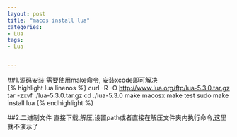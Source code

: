 ```yaml
---
layout: post
title: "macos install lua"
categories:
- Lua
tags:
- Lua


---
```

##1.源码安装
需要使用make命令, 安装xcode即可解决  
{% highlight lua linenos %}
curl -R -O http://www.lua.org/ftp/lua-5.3.0.tar.gz
tar -zxvf ./lua-5.3.0.tar.gz
cd ./lua-5.3.0
make macosx
make test
sudo make install
lua
{% endhighlight %}

##2.二进制文件
直接下载,解压,设置path或者直接在解压文件夹内执行命令,这里就不演示了
